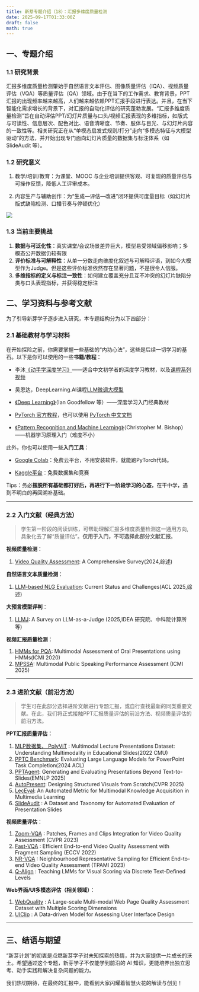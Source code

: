 ```yaml
---
title: 新芽专题介绍（18）：汇报多维度质量检测
date: 2025-09-17T01:33:00Z
draft: false
math: true
---
```


## 一、专题介绍

### 1.1  研究背景

汇报多维度质量检测肇始于自然语言文本评估、图像质量评估（IQA）、视频质量评估（VQA）等质量评估（QA）领域。由于在当下的工作需求、教育背景，PPT汇报的出现频率越来越高，人们越来越依赖PPT汇报手段进行表达。并且，在当下智能化需求增长的背景下，对汇报的自动化评估的研究蓬勃发展。“汇报多维度质量检测”旨在自动评估PPT/幻灯片质量与口头/视频汇报表现的多维指标，如版式与可读性、信息层次、配色对比、语音清晰度、节奏、肢体与目光、与幻灯片内容的一致性等。相关研究正在从“单模态启发式规则/打分”走向“多模态特征与大模型驱动”的方法，并开始出现专门面向幻灯片质量的数据集与标注体系（如 SlideAudit 等）。

### 1.2  研究意义

1. 教学/培训/教育：为课堂、MOOC 与企业培训提供客观、可复现的质量评估与可操作反馈，降低人工评审成本。

2. 内容生产与辅助创作：为“生成—评估—改进”闭环提供可度量目标（如幻灯片版式缺陷检测、口播节奏与停顿优化）

![](https://imgtu.com/uploads/qhjg9hxs/r-fig2.webp)

### 1.3  当前主要挑战

1. **数据与可泛化性**：真实课堂/会议场景差异巨大，模型易受领域偏移影响；多模态公开数据仍较有限
2. **评价标准与可解释性**：从单一分数走向维度化叙述与可解释评语，到如今大模型作为Judge。但是这些评价标准依然存在显著问题，不是很令人信服。
3. **多维指标的定义与标注一致性**：如何建立覆盖充分且互不冲突的幻灯片缺陷分类与口头表现指标，并获得稳定标注

## 二、学习资料与参考文献

为了引导新芽学子逐步进入研究，本专题结构分为以下四部分：

### 2.1  基础教材与学习材料

在开始探险之前，你需要掌握一些基础的“内功心法”，这些是后续一切学习的基石。以下是你可以使用的一些**书籍/教程**：

* 李沐[《动手学深度学习》](https://zh.d2l.ai/)——适合中文初学者的深度学习教材，以及[课程系列视频](https://space.bilibili.com/1567748478/lists/358497?type=series)

* 吴恩达，DeepLearning.AI课程[LLM微调大模型](https://www.bilibili.com/video/BV1c4i9YQEX8/?spm_id_from=333.337.search-card.all.click&vd_source=88ed50b385f354ed4e0a1345a135f69d)

* [《Deep Learning》](https://www.deeplearningbook.org/)（Ian Goodfellow 等）——深度学习入门经典教材

* [PyTorch 官方教程](https://pytorch.org/tutorials)，也可以使用 [PyTorch 中文文档](https://pytorch-cn.readthedocs.io/zh/latest/)

* [《Pattern Recognition and Machine Learning》](https://www.microsoft.com/en-us/research/wp-content/uploads/2006/01/Bishop-Pattern-Recognition-and-Machine-Learning-2006.pdf)（Christopher M. Bishop）——机器学习原理入门（难度不小）

此外，你也可以使用一些**入门工具**：

* [Google Colab](https://colab.research.google.com/)：免费云平台，不用安装软件，就能跑PyTorch代码。

* [Kaggle平台](https://www.kaggle.com/)：免费数据集和竞赛

Tips：务必**摆脱所有基础都打好后，再进行下一阶段学习的心态**，在干中学，遇到不明白的再回溯补基础。

***

### 2.2  入门文献（经典方法）

> 学生第一阶段的阅读训练，可帮助理解汇报多维度质量检测这一通用方向,具象化去了解“质量评估”。**仅用于入门，不可选择此部分文献汇报**。

**视频质量检测**：

1. [Video Quality Assessment](https://arxiv.org/abs/2412.04508): A Comprehensive Survey(2024,综述)

**自然语言文本质量检测**：

1. [LLM-based NLG Evaluation](https://arxiv.org/abs/2402.01383):  Current Status and Challenges(ACL 2025,综述)

**大预言模型评判**：

1. [LLMJ](https://www.arxiv.org/abs/2411.15594): A Survey on LLM-as-a-Judge
(2025,IDEA 研究院、中科院计算所等)

**视频汇报质量检测**：

1. [HMMs for PQA](https://dl.acm.org/doi/10.1145/3382507.3418888): Multimodal Assessment of Oral Presentations using HMMs(ICMI 2020)
2. [MPSSA](https://dl.acm.org/doi/10.1145/2818346.2820762): Multimodal Public Speaking Performance Assessment
(ICMI 2025)

***

### 2.3  进阶文献（前沿方法）

> 学生可在此部分选择进阶文献进行专题汇报，或自行查找最新的同类重要文献。在此，我们将正式接触PPT汇报质量评估的前沿方法、视频质量评估的前沿方法。

**PPT汇报质量评估：**

1. [MLP数据集， PolyViT](https://arxiv.org/abs/2208.08080) : Multimodal Lecture Presentations Dataset: Understanding Multimodality in Educational Slides(2022 CMU)
2. [PPTC Benchmark](https://huggingface.co/papers/2311.01767):  Evaluating Large Language Models for PowerPoint Task Completion(2024 ACL)
3. [PPTAgent](https://www.arxiv.org/abs/2501.03936): Generating and Evaluating Presentations Beyond Text-to-Slides(EMNLP 2025)
4. [AutoPresent](https://www.arxiv.org/abs/2501.00912): Designing Structured Visuals from Scratch(CVPR 2025)
5. [LecEval](https://arxiv.org/abs/2505.02078): An Automated Metric for Multimodal Knowledge Acquisition in Multimedia Learning
6. [SlideAudit](https://arxiv.org/abs/2508.03630) : A Dataset and Taxonomy for Automated Evaluation of Presentation Slides

**视频质量评估**：

1. [Zoom-VQA](https://www.arxiv.org/abs/2304.06440) : Patches, Frames and Clips Integration for Video Quality Assessment (CVPR 2023)
2. [Fast-VQA](https://arxiv.org/abs/2207.02595v1) : Efficient End-to-end Video Quality Assessment with Fragment Sampling (ECCV 2022)
3. [NR-VQA](https://arxiv.org/abs/2210.05357) : Neighbourhood Representative Sampling for Efficient End-to-end Video Quality Assessment (TPAMI 2023)
4. [Q-Align](https://q-align.github.io/) : Teaching LMMs for Visual Scoring via Discrete Text-Defined Levels

**Web界面/UI多模态评估（相关领域）**：

1. [WebQuality](https://aclanthology.org/2025.naacl-long.25.pdf) : A Large-scale Multi-modal Web Page Quality Assessment Dataset with Multiple Scoring Dimensions
2. [UIClip](https://arxiv.org/abs/2404.12500) : A Data-driven Model for Assessing User Interface Design

***

## 三、结语与期望

“新芽计划”的初衷是点燃新芽学子对未知探索的热情，并为大家提供一片成长的沃土。希望通过这个专题，新芽学子不仅能学到前沿的 AI 知识，更能培养出独立思考、动手实践和解决复杂问题的能力。

我们热切期待，在最终的汇报中，能看到大家闪耀着智慧火花的解读与创见！